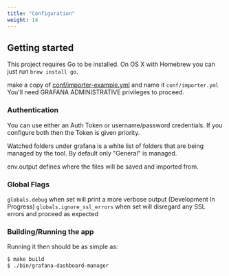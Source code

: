 ```yaml
---
title: "Configuration"
weight: 14
---
```

## Getting started

This project requires Go to be installed. On OS X with Homebrew you can just run `brew install go`.





make a copy of [conf/importer-example.yml](https://github.com/netsage-project/grafana-dashboard-manager/blob/master/conf/importer-example.yml) and name it `conf/importer.yml` You'll need GRAFANA ADMINISTRATIVE privileges to proceed.


### Authentication


You can use either an Auth Token or username/password credentials.  If you configure both then the Token is given priority.

Watched folders under grafana is a white list of folders that are being managed by the tool.  By default only "General" is managed.  

env.output defines where the files will be saved and imported from.

### Global Flags

`globals.debug` when set will print a more verbose output (Development In Progress)
`globals.ignore_ssl_errors` when set will disregard any SSL errors and proceed as expected


### Building/Running the app

Running it then should be as simple as:

```bash
$ make build
$ ./bin/grafana-dashboard-manager
```
